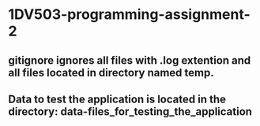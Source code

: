 # 1DV503-programming-assignment-2


## gitignore ignores all files with .log extention and all files located in directory named temp.



## Data to test the application is located in the directory: data-files_for_testing_the_application